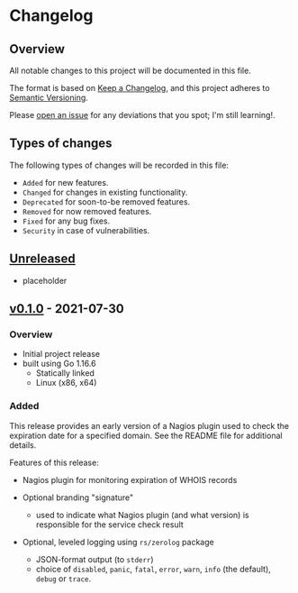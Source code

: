 # Changelog

## Overview

All notable changes to this project will be documented in this file.

The format is based on [Keep a
Changelog](https://keepachangelog.com/en/1.0.0/), and this project adheres to
[Semantic Versioning](https://semver.org/spec/v2.0.0.html).

Please [open an issue](https://github.com/atc0005/check-whois/issues) for any
deviations that you spot; I'm still learning!.

## Types of changes

The following types of changes will be recorded in this file:

- `Added` for new features.
- `Changed` for changes in existing functionality.
- `Deprecated` for soon-to-be removed features.
- `Removed` for now removed features.
- `Fixed` for any bug fixes.
- `Security` in case of vulnerabilities.

## [Unreleased]

- placeholder

## [v0.1.0] - 2021-07-30

### Overview

- Initial project release
- built using Go 1.16.6
  - Statically linked
  - Linux (x86, x64)

### Added

This release provides an early version of a Nagios plugin used to check the
expiration date for a specified domain. See the README file for additional
details.

Features of this release:

- Nagios plugin for monitoring expiration of WHOIS records

- Optional branding "signature"
  - used to indicate what Nagios plugin (and what version) is responsible for
    the service check result

- Optional, leveled logging using `rs/zerolog` package
  - JSON-format output (to `stderr`)
  - choice of `disabled`, `panic`, `fatal`, `error`, `warn`, `info` (the
    default), `debug` or `trace`.

[Unreleased]: https://github.com/atc0005/check-whois/compare/v0.1.0...HEAD
[v0.1.0]: https://github.com/atc0005/check-whois/releases/tag/v0.1.0
